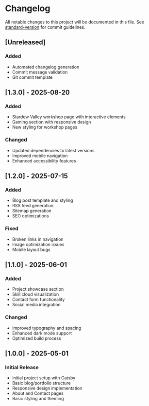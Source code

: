 # Changelog

All notable changes to this project will be documented in this file. See [standard-version](https://github.com/conventional-changelog/standard-version) for commit guidelines.

## [Unreleased]

### Added
- Automated changelog generation
- Commit message validation
- Git commit template

## [1.3.0] - 2025-08-20

### Added
- Stardew Valley workshop page with interactive elements
- Gaming section with responsive design
- New styling for workshop pages

### Changed
- Updated dependencies to latest versions
- Improved mobile navigation
- Enhanced accessibility features

## [1.2.0] - 2025-07-15

### Added
- Blog post template and styling
- RSS feed generation
- Sitemap generation
- SEO optimizations

### Fixed
- Broken links in navigation
- Image optimization issues
- Mobile layout bugs

## [1.1.0] - 2025-06-01

### Added
- Project showcase section
- Skill cloud visualization
- Contact form functionality
- Social media integration

### Changed
- Improved typography and spacing
- Enhanced dark mode support
- Optimized build process

## [1.0.0] - 2025-05-01

### Initial Release
- Initial project setup with Gatsby
- Basic blog/portfolio structure
- Responsive design implementation
- About and Contact pages
- Basic styling and theming
